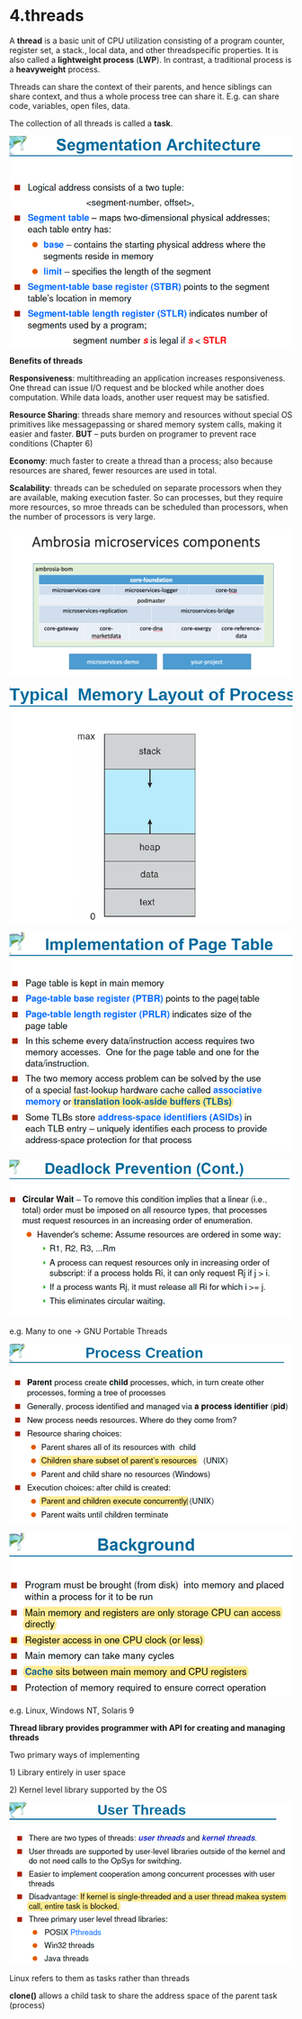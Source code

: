 # 4.threads

A **thread** is a basic unit of CPU utilization consisting of a program counter, register set, a stack., local data, and other threadspecific properties. It is also called a **lightweight process** \(**LWP**\). In contrast, a traditional process is a **heavyweight** process.

Threads can share the context of their parents, and hence siblings can share context, and thus a whole process tree can share it. E.g. can share code, variables, open files, data.

The collection of all threads is called a **task**.

![](../.gitbook/assets/image%20%28101%29.png)

**Benefits of threads**

**Responsiveness**: multithreading an application increases responsiveness. One thread can issue I/O request and be blocked while another does computation. While data loads, another user request may be satisfied.

**Resource Sharing**: threads share memory and resources without special OS primitives like messagepassing or shared memory system calls, making it easier and faster. **BUT** – puts burden on programer to prevent race conditions \(Chapter 6\)

**Economy**: much faster to create a thread than a process; also because resources are shared, fewer resources are used in total.

**Scalability**: threads can be scheduled on separate processors when they are available, making execution faster. So can processes, but they require more resources, so mroe threads can be scheduled than processors, when the number of processors is very large.

![](../.gitbook/assets/image%20%2885%29.png)

![](../.gitbook/assets/image%20%2845%29.png)

![](../.gitbook/assets/image%20%2825%29.png)

![](../.gitbook/assets/image%20%28108%29.png)

e.g. Many to one -&gt; GNU Portable Threads

![](../.gitbook/assets/image%20%2889%29.png)

![](../.gitbook/assets/image%20%2873%29.png)

e.g. Linux, Windows NT, Solaris 9

**Thread library provides programmer with API for creating and managing threads**

Two primary ways of implementing

1\) Library entirely in user space

2\) Kernel level library supported by the OS

![](../.gitbook/assets/image%20%2841%29.png)

Linux refers to them as tasks rather than threads

**clone\(\)** allows a child task to share the address space of the parent task \(process\)

